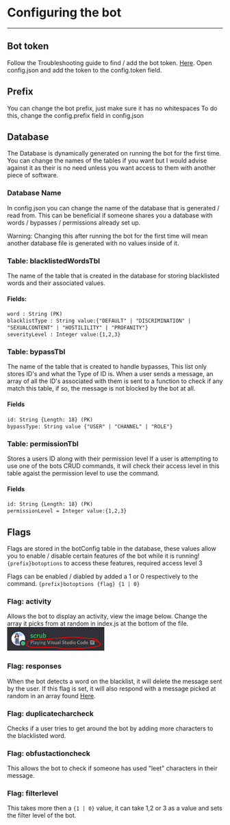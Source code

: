# Configuring the bot
--- 

## Bot token
Follow the Troubleshooting guide to find / add the bot token. [Here](./troubleshooting.md/).
Open config.json and add the token to the config.token field.

## Prefix
You can change the bot prefix, just make sure it has no whitespaces
To do this, change the config.prefix field in config.json

## Database
The Database is dynamically generated on running the bot for the first time.
You can change the names of the tables if you want but I would advise against it as their is no need unless you want access to them with another piece of software.
### Database Name
In config.json you can change the name of the database that is generated / read from. This can be beneficial if someone shares you a database with words / bypasses / permissions already set up.

Warning: Changing this after running the bot for the first time will mean another database file is generated with no values inside of it.

### Table: blacklistedWordsTbl
The name of the table that is created in the database for storing blacklisted words and their associated values.
#### Fields:
```
word : String (PK)
blacklistType : String value:{"DEFAULT" | "DISCRIMINATION" | "SEXUALCONTENT" | "HOSTILILITY" | "PROFANITY"}
severityLevel : Integer value:{1,2,3}
```

### Table: bypassTbl
The name of the table that is created to handle bypasses,
This list only stores ID's and what the Type of ID is.
When a user sends a message, an array of all the ID's associated with them is sent to a function to check if any match this table, if so, the message is not blocked by the bot at all.
#### Fields
```
id: String {Length: 18} (PK)
bypassType: String value {"USER" | "CHANNEL" | "ROLE"}
```

### Table: permissionTbl
Stores a users ID along with their permission level
If a user is attempting to use one of the bots CRUD commands, it will check their access level in this table agaist the permission level to use the command.
#### Fields
```
id: String {Length: 18} (PK)
permissionLevel = Integer value:{1,2,3}
```

## Flags
Flags are stored in the botConfig table in the database, these values allow you to enable / disable certain features of the bot while it is running!
`{prefix}botoptions` to access these features, required access level 3

Flags can be enabled / diabled by added a 1 or 0 respectively to the command.
`{prefix}botoptions {flag} {1 | 0}`

### Flag: activity
Allows the bot to display an activity, view the image below. Change the array it picks from at random in index.js at the bottom of the file.
![activities-example](./images/setActivityExample.PNG)

### Flag: responses
When the bot detects a word on the blacklist, it will delete the message sent by the user. If this flag is set, it will also respond with a message picked at random in an array found [Here](../util/responses.json).

### Flag: duplicatecharcheck
Checks if a user tries to get around the bot by adding more characters to the blacklisted word.

### Flag: obfustactioncheck
This allows the bot to check if someone has used "leet" characters in their message.

### Flag: filterlevel
This takes more then a `{1 | 0}` value, it can take 1,2 or 3 as a value and sets the filter level of the bot.
